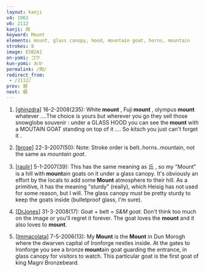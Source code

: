 ```yaml
---
layout: kanji
v4: 1961
v6: 2112
kanji: 岡
keyword: Mount
elements: mount, glass canopy, hood, mountain goat, horns, mountain
strokes: 8
image: E5B2A1
on-yomi: コウ
kun-yomi: おか
permalink: /岡/
redirect_from:
 - /2112/
prev: 遡
next: 鋼
---
```


1) [<a href="http://kanji.koohii.com/profile/ghinzdra">ghinzdra</a>] 16-2-2008(235): White<strong> mount</strong> , Fuji<strong> mount</strong> , olympus<strong> mount</strong> whatever ....The choice is yours but wherever you go they sell those snowglobe souvenir : under a GLASS HOOD you can see the<strong> mount</strong> with a MOUTAIN GOAT standing on top of it .... So kitsch you just can&#039;t forget it .

2) [<a href="http://kanji.koohii.com/profile/brose">brose</a>] 22-3-2007(50): Note: Stroke order is belt..horns..mountain, not the same as <em>mountain goat</em>.

3) [<a href="http://kanji.koohii.com/profile/raulir">raulir</a>] 5-1-2007(39): This has the same meaning as 丘 , so my &quot;Mount&quot; is a hill with<strong> mount</strong>ain goats on it under a glass canopy. It&#039;s obviously an effort by the locals to add some<strong> Mount</strong> atmosphere to their hill. As a primitive, it has the meaning &quot;sturdy&quot; (really), which Heisig has not used for some reason, but I will. The glass canopy must be pretty sturdy to keep the goats inside (bulletproof glass, I&#039;m sure).

4) [<a href="http://kanji.koohii.com/profile/DrJones">DrJones</a>] 31-3-2008(17): Goat + belt = <em>S&amp;M goat</em>. Don&#039;t think too much on the image or you&#039;ll regret it forever. The goat loves the <strong>mount</strong> and it also loves to <strong>mount</strong>.

5) [<a href="http://kanji.koohii.com/profile/Immacolata">Immacolata</a>] 7-5-2006(13): My<strong> Mount</strong> is the<strong> Mount</strong> in Dun Morogh where the dwarven capital of Ironforge nestles inside. At the gates to Ironforge you see a bronze<strong> mount</strong>ain goat guarding the entrance, in glass canopy for visitors to watch. This particular goat is the first goat of king Magni Bronzebeard.

